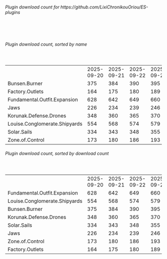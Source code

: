 <h6>Plugin download count for https://github.com/LixiChronikouOriou/ES-plugins</h6><br>
<br>
<h6>Plugin download count, sorted by name</h6><sub><sup><br>
<table>
	<tr>
		<td></td>
		<td>2025-09-20</td>
		<td>2025-09-21</td>
		<td>2025-09-22</td>
		<td>2025-09-23</td>
		<td>2025-09-24</td>
		<td>2025-09-25</td>
		<td>2025-09-26</td>
		<td>today +</td>
	</tr>
	<tr>
		<td>Bunsen.Burner</td>
		<td>375</td>
		<td>384</td>
		<td>390</td>
		<td>395</td>
		<td>403</td>
		<td>408</td>
		<td>410</td>
		<td>+ 2</td>
	</tr>
	<tr>
		<td>Factory.Outlets</td>
		<td>164</td>
		<td>175</td>
		<td>180</td>
		<td>189</td>
		<td>196</td>
		<td>203</td>
		<td>203</td>
		<td></td>
	</tr>
	<tr>
		<td>Fundamental.Outfit.Expansion</td>
		<td>628</td>
		<td>642</td>
		<td>649</td>
		<td>660</td>
		<td>674</td>
		<td>679</td>
		<td>681</td>
		<td>+ 2</td>
	</tr>
	<tr>
		<td>Jaws</td>
		<td>226</td>
		<td>234</td>
		<td>239</td>
		<td>246</td>
		<td>254</td>
		<td>259</td>
		<td>261</td>
		<td>+ 2</td>
	</tr>
	<tr>
		<td>Korunak.Defense.Drones</td>
		<td>348</td>
		<td>360</td>
		<td>365</td>
		<td>370</td>
		<td>377</td>
		<td>381</td>
		<td>383</td>
		<td>+ 2</td>
	</tr>
	<tr>
		<td>Louise.Conglomerate.Shipyards</td>
		<td>554</td>
		<td>568</td>
		<td>574</td>
		<td>579</td>
		<td>588</td>
		<td>592</td>
		<td>596</td>
		<td>+ 4</td>
	</tr>
	<tr>
		<td>Solar.Sails</td>
		<td>334</td>
		<td>343</td>
		<td>348</td>
		<td>355</td>
		<td>367</td>
		<td>372</td>
		<td>372</td>
		<td></td>
	</tr>
	<tr>
		<td>Zone.of.Control</td>
		<td>173</td>
		<td>180</td>
		<td>186</td>
		<td>193</td>
		<td>202</td>
		<td>206</td>
		<td>206</td>
		<td></td>
	</tr>
</table>
</sub></sup>
<h6>Plugin download count, sorted by download count</h6><sub><sup><br>
<table>
	<tr>
		<td></td>
		<td>2025-09-20</td>
		<td>2025-09-21</td>
		<td>2025-09-22</td>
		<td>2025-09-23</td>
		<td>2025-09-24</td>
		<td>2025-09-25</td>
		<td>2025-09-26</td>
		<td>today +</td>
	</tr>
	<tr>
		<td>Fundamental.Outfit.Expansion</td>
		<td>628</td>
		<td>642</td>
		<td>649</td>
		<td>660</td>
		<td>674</td>
		<td>679</td>
		<td>681</td>
		<td>+ 2</td>
	</tr>
	<tr>
		<td>Louise.Conglomerate.Shipyards</td>
		<td>554</td>
		<td>568</td>
		<td>574</td>
		<td>579</td>
		<td>588</td>
		<td>592</td>
		<td>596</td>
		<td>+ 4</td>
	</tr>
	<tr>
		<td>Bunsen.Burner</td>
		<td>375</td>
		<td>384</td>
		<td>390</td>
		<td>395</td>
		<td>403</td>
		<td>408</td>
		<td>410</td>
		<td>+ 2</td>
	</tr>
	<tr>
		<td>Korunak.Defense.Drones</td>
		<td>348</td>
		<td>360</td>
		<td>365</td>
		<td>370</td>
		<td>377</td>
		<td>381</td>
		<td>383</td>
		<td>+ 2</td>
	</tr>
	<tr>
		<td>Solar.Sails</td>
		<td>334</td>
		<td>343</td>
		<td>348</td>
		<td>355</td>
		<td>367</td>
		<td>372</td>
		<td>372</td>
		<td></td>
	</tr>
	<tr>
		<td>Jaws</td>
		<td>226</td>
		<td>234</td>
		<td>239</td>
		<td>246</td>
		<td>254</td>
		<td>259</td>
		<td>261</td>
		<td>+ 2</td>
	</tr>
	<tr>
		<td>Zone.of.Control</td>
		<td>173</td>
		<td>180</td>
		<td>186</td>
		<td>193</td>
		<td>202</td>
		<td>206</td>
		<td>206</td>
		<td></td>
	</tr>
	<tr>
		<td>Factory.Outlets</td>
		<td>164</td>
		<td>175</td>
		<td>180</td>
		<td>189</td>
		<td>196</td>
		<td>203</td>
		<td>203</td>
		<td></td>
	</tr>
</table>
</sub></sup>
